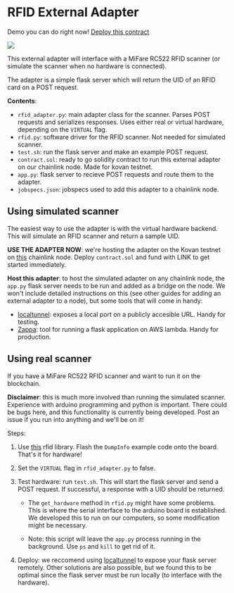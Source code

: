 # RFID External Adapter

Demo you can do right now! [Deploy this contract](https://remix.ethereum.org/#version=soljson-v0.6.0+commit.26b70077.js&optimize=false&evmVersion=null&gist=15eae06de1a102701ac6c8cb23eb48e5)

[![](http://img.youtube.com/vi/NdmyUhuQpgI/0.jpg)](http://www.youtube.com/watch?v=NdmyUhuQpgI)

This external adapter will interface with a MiFare RC522 RFID scanner (or simulate the scanner when no hardware is connected).

The adapter is a simple flask server which will return the UID of an RFID card on a POST request.

**Contents**:

- `rfid_adapter.py`: main adapter class for the scanner. Parses POST requests and serializes responses. Uses either real or virtual hardware, depending on the `VIRTUAL` flag.
- `rfid.py`: software driver for the RFID scanner. Not needed for simulated scanner.
- `test.sh`: run the flask server and make an example POST request.
- `contract.sol`: ready to go solidity contract to run this external adapter on our chainlink node. Made for kovan testnet.
- `app.py`: flask server to recieve POST requests and route them to the adapter.
- `jobspecs.json`: jobspecs used to add this adapter to a chainlink node.

## Using simulated scanner

The easiest way to use the adapter is with the virtual hardware backend. This will simulate an RFID scanner and return a sample UID.

**USE THE ADAPTER NOW**: we're hosting the adapter on the Kovan testnet on [this](https://market.link/nodes/305e6143-288c-4acc-bf23-e9524549d3e8?start=1602645057&end=1603249857) chainlink node. Deploy `contract.sol` and fund with LINK to get started immediately.

**Host this adapter**: to host the simulated adapter on any chainlink node, the `app.py` flask server needs to be run and added as a bridge on the node. We won't include detailed instructions on this (see other guides for adding an external adapter to a node), but some tools that will come in handy:

- [localtunnel](https://localtunnel.github.io/www/): exposes a local port on a publicly accesible URL. Handy for testing.
- [Zappa](https://github.com/Miserlou/Zappa): tool for running a flask application on AWS lambda. Handy for production.

## Using real scanner

If you have a MiFare RC522 RFID scanner and want to run it on the blockchain.

**Disclaimer**: this is much more involved than running the simulated scanner. Experience with arduino programming and python is important. There could be bugs here, and this functionality is currently being developed. Post an issue if you run into anything and we'll be on it!

Steps:

1. Use [this](https://github.com/miguelbalboa/rfid) rfid library. Flash the `DumpInfo` example code onto the board. That's it for hardware!

2. Set the `VIRTUAL` flag in `rfid_adapter.py` to false.

3. Test hardware: run `test.sh`. This will start the flask server and send a POST request. If successful, a response with a UID should be returned.

   - The `get_hardware` method in `rfid.py` might have some problems. This is where the serial interface to the arduino board is established. We developed this to run on our computers, so some modification might be necessary.

   - Note: this script will leave the `app.py` process running in the background. Use `ps` and `kill` to get rid of it.

4. Deploy: we reccomend using [localtunnel](https://localtunnel.github.io/www/) to expose your flask server remotely. Other solutions are also possible, but we found this to be optimal since the flask server must be run locally (to interface with the hardware).
